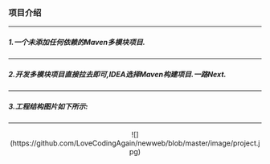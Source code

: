 ### 项目介绍
***
##### 1.一个未添加任何依赖的Maven多模块项目.
***
##### 2.开发多模块项目直接拉去即可,IDEA选择Maven构建项目.一路Next.
***
##### 3.工程结构图片如下所示:
***

<center>![](https://github.com/LoveCodingAgain/newweb/blob/master/image/project.jpg)</center>
       